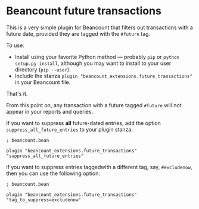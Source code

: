 # Beancount future transactions

This is a very simple plugin for Beancount that filters out transactions with a future date, provided they are tagged with the `#future` tag.

To use:

* Install using your favorite Python method — probably `pip` or `python setup.py install`, although you may want to install to your user directory (`pip --user`).
* Include the stanza `plugin "beancount_extensions.future_transactions"` in your Beancount file.

That's it.

From this point on, any transaction with a future tagged `#future` will not appear in your reports and queries.

If you want to suppress **all** future-dated entries, add the option `suppress_all_future_entries` to your plugin stanza:

```
; beancount.bean

plugin "beancount_extensions.future_transactions" "suppress_all_future_entries"
```

if you want to suppress entries taggedwith a different tag, say, `#excludenow`, then you can use the following option:

```
; beancount.bean

plugin "beancount_extensions.future_transactions" "tag_to_suppress=excludenow"
```
